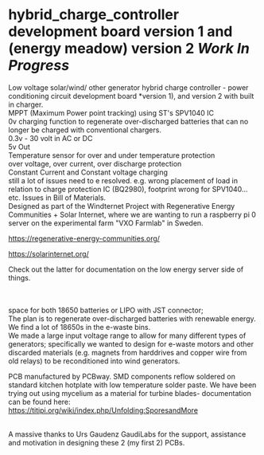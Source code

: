 # hybrid_charge_controller development board version 1 and (energy meadow) version 2 *Work In Progress* 
Low voltage solar/wind/ other generator hybrid charge controller -  power conditioning circuit development board *version 1), and version 2 with built in charger. 
<br>MPPT (Maximum Power point tracking) using ST's SPV1040 IC
<br> 0v charging function to regenerate over-discharged batteries that can no longer be charged with conventional chargers. 
<br>0.3v - 30 volt in AC or DC 
<br>5v Out
<br>Temperature sensor for over and under temperature protection
<br> over voltage, over current, over discharge protection
<br> Constant Current and Constant voltage charging
<br>still a lot of issues need to e resolved. e.g. wrong placement of load in relation to charge protection IC (BQ2980), footprint wrong for SPV1040... etc. Issues in Bill of Materials. 
<br>Designed as part of the Windternet Project with Regenerative Energy Communities + Solar Internet, where we are wanting to run a raspberry pi 0 server on the experimental farm "VXO Farmlab" in Sweden. 

https://regenerative-energy-communities.org/

https://solarinternet.org/

Check out the latter for documentation on the low energy server side of things. 

<br> <br> space for both 18650 batteries or LIPO with JST connector;
<br> The plan is to regenerate over-discharged batteries with renewable energy. We find a lot of 18650s in the e-waste bins.
<br> We made a large input voltage range to allow for many different types of generators; specifically we wanted to design for e-waste motors and other discarded materials (e.g. magnets from harddrives and copper wire from old relays) to be reconditioned into wind generators. 

PCB manufactured by PCBway. SMD components reflow soldered on standard kitchen hotplate with low temperature solder paste. 
We have been trying out using mycelium as a material for turbine blades- documentation can be found here: https://titipi.org/wiki/index.php/Unfolding:SporesandMore

<br> A massive thanks to Urs Gaudenz GaudiLabs for the support, assistance and motivation in designing these 2 (my first 2) PCBs. 

